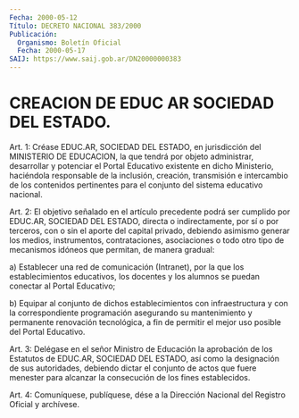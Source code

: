 ```yaml
---
Fecha: 2000-05-12
Título: DECRETO NACIONAL 383/2000
Publicación:
  Organismo: Boletín Oficial
  Fecha: 2000-05-17
SAIJ: https://www.saij.gob.ar/DN20000000383
---
```

# CREACION DE EDUC AR SOCIEDAD DEL ESTADO.

<a id="1"></a>
Art. 1: Créase  EDUC.AR,  SOCIEDAD DEL ESTADO, en jurisdicción del MINISTERIO DE EDUCACION, la que tendrá por objeto administrar, desarrollar  y  potenciar  el Portal Educativo existente  en dicho  Ministerio,  haciéndola  responsable    de   la  inclusión, creación, transmisión e intercambio de los contenidos  pertinentes para el conjunto del sistema educativo nacional.

<a id="2"></a>
Art. 2: El objetivo señalado en el artículo precedente  podrá ser cumplido por EDUC.AR, SOCIEDAD DEL ESTADO, directa o indirectamente, por sí o por terceros, con o sin el aporte del capital privado, debiendo asimismo generar los medios, instrumentos, contrataciones, asociaciones o todo otro tipo de mecanismos idóneos que  permitan,  de  manera  gradual:

a)  Establecer  una  red  de comunicación (Intranet),  por  la  que los  establecimientos educativos,  los  docentes y los alumnos se puedan conectar  al  Portal Educativo;

b)  Equipar  al conjunto de dichos establecimientos con infraestructura y con la correspondiente programación asegurando su mantenimiento y permanente  renovación  tecnológica,  a  fin de permitir el mejor uso posible del Portal Educativo.

<a id="3"></a>
Art.  3: Delégase en el señor Ministro de Educación la aprobación de los  Estatutos  de  EDUC.AR,  SOCIEDAD  DEL  ESTADO, así como la designación  de sus autoridades, debiendo dictar  el  conjunto  de actos que fuere  menester para alcanzar la consecución de los fines establecidos.

<a id="4"></a>
Art. 4: Comuníquese, publíquese, dése a la Dirección Nacional del Registro Oficial y archívese.